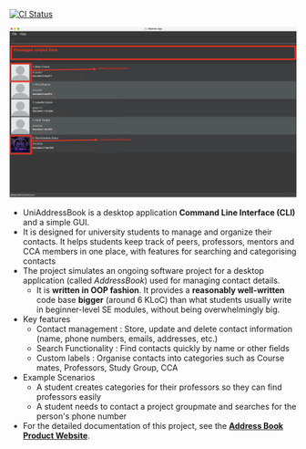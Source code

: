 [![CI Status](https://github.com/se-edu/addressbook-level3/workflows/Java%20CI/badge.svg)](https://github.com/se-edu/addressbook-level3/actions)

![Ui](docs/images/Ui.png)

* UniAddressBook is a desktop application **Command Line Interface (CLI)** and a simple GUI.
* It is designed for university students to manage and organize their contacts. It helps students keep track of peers, professors, mentors and CCA members in one place, with features for searching and categorising contacts
* The project simulates an ongoing software project for a desktop application (called _AddressBook_) used for managing contact details.
  * It is **written in OOP fashion**. It provides a **reasonably well-written** code base **bigger** (around 6 KLoC) than what students usually write in beginner-level SE modules, without being overwhelmingly big.
* Key features 
  * Contact management : Store, update and delete contact information (name, phone numbers, emails, addresses, etc.)
  * Search Functionality : Find contacts quickly by name or other fields
  * Custom labels : Organise contacts into categories such as Course mates, Professors, Study Group, CCA 
* Example Scenarios
  * A student creates categories for their professors so they can find professors easily
  * A student needs to contact a project groupmate and searches for the person's phone number
* For the detailed documentation of this project, see the **[Address Book Product Website](https://se-education.org/addressbook-level3)**.
